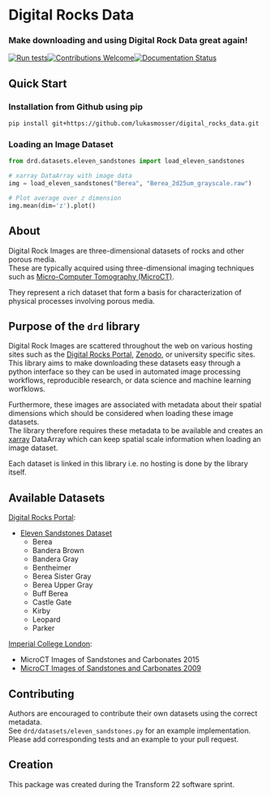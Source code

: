 # Digital Rocks Data
### Make downloading and using Digital Rock Data great again!  
[![Run tests](https://github.com/lukasmosser/digital_rocks_data/actions/workflows/build.yaml/badge.svg)](https://github.com/lukasmosser/digital_rocks_data/actions/workflows/build.yaml)[![Contributions Welcome](https://img.shields.io/badge/contributions-welcome-brightgreen.svg?style=flat)](https://github.com/lukasmosser/digital_rocks_data/issues)[![Documentation Status](https://readthedocs.org/projects/ansicolortags/badge/?version=latest)](https://lukasmosser.github.io/digital_rocks_data/index.html)

## Quick Start
### Installation from Github using pip
```bash
pip install git+https://github.com/lukasmosser/digital_rocks_data.git
```
### Loading an Image Dataset
```python
from drd.datasets.eleven_sandstones import load_eleven_sandstones

# xarray DataArray with image data
img = load_eleven_sandstones("Berea", "Berea_2d25um_grayscale.raw") 

# Plot average over z dimension
img.mean(dim='z').plot()
```

## About

Digital Rock Images are three-dimensional datasets of rocks and other porous media.  
These are typically acquired using three-dimensional imaging techniques such as [Micro-Computer Tomography (MicroCT)](https://en.wikipedia.org/wiki/X-ray_microtomography).  

They represent a rich dataset that form a basis for characterization of physical processes involving porous media.  

## Purpose of the `drd` library

Digital Rock Images are scattered throughout the web on various hosting sites such as the [Digital Rocks Portal](https://www.digitalrocksportal.org/), [Zenodo](https://www.zenodo.org), or university specific sites.
This library aims to make downloading these datasets easy through a python interface so they can be used in automated image processing workflows, 
reproducible research, or data science and machine learning worfklows.  

Furthermore, these images are associated with metadata about their spatial dimensions which should be considered when loading these image datasets.  
The library therefore requires these metadata to be available and creates an [xarray](https://docs.xarray.dev/en/stable/) DataArray which can keep spatial scale information when loading an image dataset.  

Each dataset is linked in this library i.e. no hosting is done by the library itself.  

## Available Datasets

[Digital Rocks Portal](https://www.digitalrocksportal.org/):
- [Eleven Sandstones Dataset](https://www.digitalrocksportal.org/projects/317)
    - Berea
    - Bandera Brown
    - Bandera Gray
    - Bentheimer
    - Berea Sister Gray
    - Berea Upper Gray
    - Buff Berea
    - Castle Gate
    - Kirby
    - Leopard
    - Parker

[Imperial College London](https://www.imperial.ac.uk/earth-science/research/research-groups/pore-scale-modelling/micro-ct-images-and-networks/):
- MicroCT Images of Sandstones and Carbonates 2015
- [MicroCT Images of Sandstones and Carbonates 2009](https://figshare.com/projects/micro-CT_Images_-_2009/2275)

## Contributing

Authors are encouraged to contribute their own datasets using the correct metadata.  
See `drd/datasets/eleven_sandstones.py` for an example implementation.  
Please add corresponding tests and an example to your pull request.  

## Creation

This package was created during the Transform 22 software sprint.